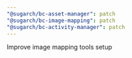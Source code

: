 ```yaml
---
"@sugarch/bc-asset-manager": patch
"@sugarch/bc-image-mapping": patch
"@sugarch/bc-activity-manager": patch
---
```


Improve image mapping tools setup
